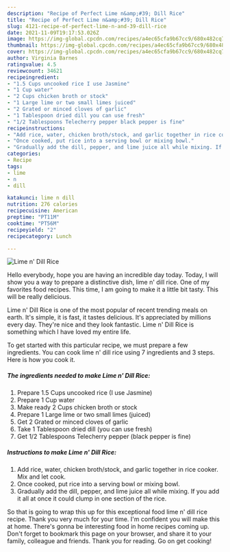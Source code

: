```yaml
---
description: "Recipe of Perfect Lime n&amp;#39; Dill Rice"
title: "Recipe of Perfect Lime n&amp;#39; Dill Rice"
slug: 4121-recipe-of-perfect-lime-n-and-39-dill-rice
date: 2021-11-09T19:17:53.026Z
image: https://img-global.cpcdn.com/recipes/a4ec65cfa9b67cc9/680x482cq70/lime-n-dill-rice-recipe-main-photo.jpg
thumbnail: https://img-global.cpcdn.com/recipes/a4ec65cfa9b67cc9/680x482cq70/lime-n-dill-rice-recipe-main-photo.jpg
cover: https://img-global.cpcdn.com/recipes/a4ec65cfa9b67cc9/680x482cq70/lime-n-dill-rice-recipe-main-photo.jpg
author: Virginia Barnes
ratingvalue: 4.5
reviewcount: 34621
recipeingredient:
- "1.5 Cups uncooked rice I use Jasmine"
- "1 Cup water"
- "2 Cups chicken broth or stock"
- "1 Large lime or two small limes juiced"
- "2 Grated or minced cloves of garlic"
- "1 Tablespoon dried dill you can use fresh"
- "1/2 Tablespoons Telecherry pepper black pepper is fine"
recipeinstructions:
- "Add rice, water, chicken broth/stock, and garlic together in rice cooker. Mix and let cook."
- "Once cooked, put rice into a serving bowl or mixing bowl."
- "Gradually add the dill, pepper, and lime juice all while mixing. If you add it all at once it could clump in one section of the rice."
categories:
- Recipe
tags:
- lime
- n
- dill

katakunci: lime n dill 
nutrition: 276 calories
recipecuisine: American
preptime: "PT11M"
cooktime: "PT56M"
recipeyield: "2"
recipecategory: Lunch

---
```



![Lime n&#39; Dill Rice](https://img-global.cpcdn.com/recipes/a4ec65cfa9b67cc9/680x482cq70/lime-n-dill-rice-recipe-main-photo.jpg)

Hello everybody, hope you are having an incredible day today. Today, I will show you a way to prepare a distinctive dish, lime n&#39; dill rice. One of my favorites food recipes. This time, I am going to make it a little bit tasty. This will be really delicious.



Lime n&#39; Dill Rice is one of the most popular of recent trending meals on earth. It's simple, it is fast, it tastes delicious. It's appreciated by millions every day. They're nice and they look fantastic. Lime n&#39; Dill Rice is something which I have loved my entire life.


To get started with this particular recipe, we must prepare a few ingredients. You can cook lime n&#39; dill rice using 7 ingredients and 3 steps. Here is how you cook it.

<!--inarticleads1-->

##### The ingredients needed to make Lime n&#39; Dill Rice:

1. Prepare 1.5 Cups uncooked rice (I use Jasmine)
1. Prepare 1 Cup water
1. Make ready 2 Cups chicken broth or stock
1. Prepare 1 Large lime or two small limes (juiced)
1. Get 2 Grated or minced cloves of garlic
1. Take 1 Tablespoon dried dill (you can use fresh)
1. Get 1/2 Tablespoons Telecherry pepper (black pepper is fine)




<!--inarticleads2-->

##### Instructions to make Lime n&#39; Dill Rice:

1. Add rice, water, chicken broth/stock, and garlic together in rice cooker. Mix and let cook.
1. Once cooked, put rice into a serving bowl or mixing bowl.
1. Gradually add the dill, pepper, and lime juice all while mixing. If you add it all at once it could clump in one section of the rice.




So that is going to wrap this up for this exceptional food lime n&#39; dill rice recipe. Thank you very much for your time. I'm confident you will make this at home. There's gonna be interesting food in home recipes coming up. Don't forget to bookmark this page on your browser, and share it to your family, colleague and friends. Thank you for reading. Go on get cooking!
